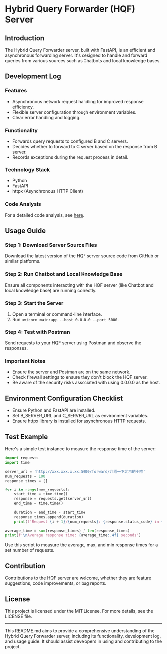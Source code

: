 # Hybrid Query Forwarder (HQF) Server

## Introduction
The Hybrid Query Forwarder server, built with FastAPI, is an efficient and asynchronous forwarding server. It's designed to handle and forward queries from various sources such as Chatbots and local knowledge bases.

## Development Log

### Features
- Asynchronous network request handling for improved response efficiency.
- Flexible server configuration through environment variables.
- Clear error handling and logging.

### Functionality
- Forwards query requests to configured B and C servers.
- Decides whether to forward to C server based on the response from B server.
- Records exceptions during the request process in detail.

### Technology Stack
- Python
- FastAPI
- httpx (Asynchronous HTTP Client)

### Code Analysis
For a detailed code analysis, see [here](#code-analysis).

## Usage Guide

### Step 1: Download Server Source Files
Download the latest version of the HQF server source code from GitHub or similar platforms.

### Step 2: Run Chatbot and Local Knowledge Base
Ensure all components interacting with the HQF server (like Chatbot and local knowledge base) are running correctly.

### Step 3: Start the Server
1. Open a terminal or command-line interface.
2. Run `uvicorn main:app --host 0.0.0.0 --port 5000`.

### Step 4: Test with Postman
Send requests to your HQF server using Postman and observe the responses.

### Important Notes
- Ensure the server and Postman are on the same network.
- Check firewall settings to ensure they don't block the HQF server.
- Be aware of the security risks associated with using 0.0.0.0 as the host.

## Environment Configuration Checklist
- Ensure Python and FastAPI are installed.
- Set B_SERVER_URL and C_SERVER_URL as environment variables.
- Ensure httpx library is installed for asynchronous HTTP requests.

## Test Example
Here's a simple test instance to measure the response time of the server:
```python
import requests
import time

server_url = 'http://xxx.xxx.x.xx:5000/forward/介绍一下北京的小吃'
num_requests = 100
response_times = []

for i in range(num_requests):
    start_time = time.time()
    response = requests.get(server_url)
    end_time = time.time()

    duration = end_time - start_time
    response_times.append(duration)
    print(f'Request {i + 1}/{num_requests}: {response.status_code} in {duration:.4f} seconds, Response: {response.text}')

average_time = sum(response_times) / len(response_times)
print(f'\nAverage response time: {average_time:.4f} seconds')
```
Use this script to measure the average, max, and min response times for a set number of requests.

## Contribution
Contributions to the HQF server are welcome, whether they are feature suggestions, code improvements, or bug reports.

## License
This project is licensed under the MIT License. For more details, see the LICENSE file.

---

This README.md aims to provide a comprehensive understanding of the Hybrid Query Forwarder server, including its functionality, development log, and usage guide. It should assist developers in using and contributing to the project.
